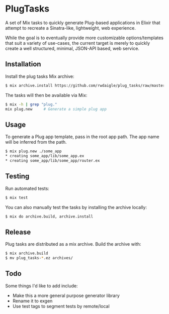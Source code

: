 # PlugTasks

A set of Mix tasks to quickly generate Plug-based applications in Elixir that attempt to recreate a Sinatra-like, lightweight, web experience.

While the goal is to eventually provide more customizable options/templates that suit a variety of use-cases, the current target is merely to quickly create a well structured, minimal, JSON-API based, web service.

## Installation

Install the plug tasks Mix archive:

```bash
$ mix archive.install https://github.com/rwdaigle/plug_tasks/raw/master/archives/plug_tasks-0.3.0.ez
```

The tasks will then be available via Mix:

```bash
$ mix -h | grep "plug."
mix plug.new     # Generate a simple plug app
```

## Usage

To generate a Plug app template, pass in the root app path. The app name will be inferred from the path.

```bash
$ mix plug.new ./some_app
* creating some_app/lib/some_app.ex
* creating some_app/lib/some_app/router.ex
```

## Testing

Run automated tests:

```bash
$ mix test
```

You can also manually test the tasks by installing the archive locally:

```bash
$ mix do archive.build, archive.install
```

## Release

Plug tasks are distributed as a mix archive. Build the archive with:

```bash
$ mix archive.build
$ mv plug_tasks-*.ez archives/
```

## Todo

Some things I'd like to add include:

* Make this a more general purpose generator library
* Rename it to exgen
* Use test tags to segment tests by remote/local
